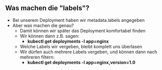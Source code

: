 ## Was machen die "labels"?

* Bei unserem Deployment haben wir metadata.labels angegeben
* Aber was machen die genau?
  * Damit können wir später das Deployment komfortabel finden
  * Wir können dann z.B. sagen:
    * **kubectl get deployments -l app=nginx**
  * Welche Labels wir vergeben, bleibt komplett uns überlasen
  * Wir dürfen auch mehrere Labels vergeben, und können dann nach
  mehreren filtern:
    * **kubectl get deployments -l app=nginx,version=1.0**